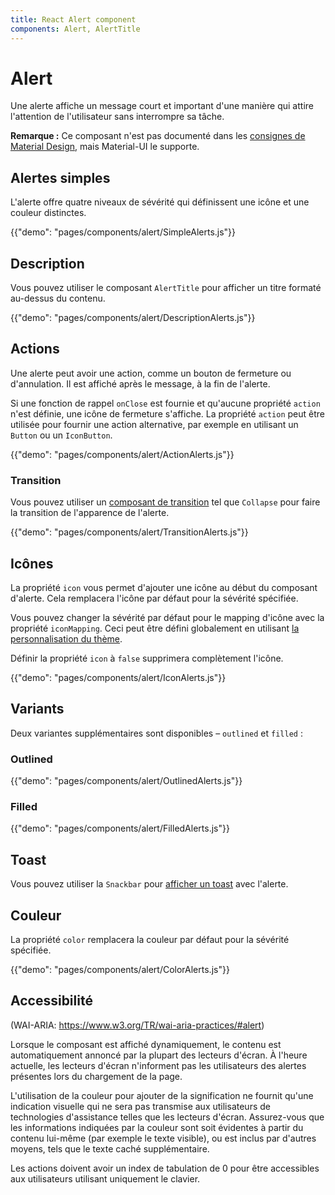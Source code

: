 ```yaml
---
title: React Alert component
components: Alert, AlertTitle
---
```


# Alert

<p class="description">Une alerte affiche un message court et important d'une manière qui attire l'attention de l'utilisateur sans interrompre sa tâche.</p>

**Remarque :** Ce composant n'est pas documenté dans les [consignes de Material Design](https://material.io/), mais Material-UI le supporte.

## Alertes simples

L'alerte offre quatre niveaux de sévérité qui définissent une icône et une couleur distinctes.

{{"demo": "pages/components/alert/SimpleAlerts.js"}}

## Description

Vous pouvez utiliser le composant `AlertTitle` pour afficher un titre formaté au-dessus du contenu.

{{"demo": "pages/components/alert/DescriptionAlerts.js"}}

## Actions

Une alerte peut avoir une action, comme un bouton de fermeture ou d'annulation. Il est affiché après le message, à la fin de l'alerte.

Si une fonction de rappel `onClose` est fournie et qu'aucune propriété `action` n'est définie, une icône de fermeture s'affiche. La propriété `action` peut être utilisée pour fournir une action alternative, par exemple en utilisant un `Button` ou un `IconButton`.

{{"demo": "pages/components/alert/ActionAlerts.js"}}

### Transition

Vous pouvez utiliser un [composant de transition](/components/transitions/) tel que `Collapse` pour faire la transition de l'apparence de l'alerte.

{{"demo": "pages/components/alert/TransitionAlerts.js"}}

## Icônes

La propriété `icon` vous permet d'ajouter une icône au début du composant d'alerte. Cela remplacera l'icône par défaut pour la sévérité spécifiée.

Vous pouvez changer la sévérité par défaut pour le mapping d'icône avec la propriété `iconMapping`. Ceci peut être défini globalement en utilisant [la personnalisation du thème](/customization/globals/#default-props).

Définir la propriété `icon` à `false` supprimera complètement l'icône.

{{"demo": "pages/components/alert/IconAlerts.js"}}

## Variants

Deux variantes supplémentaires sont disponibles – `outlined` et `filled` :

### Outlined

{{"demo": "pages/components/alert/OutlinedAlerts.js"}}

### Filled

{{"demo": "pages/components/alert/FilledAlerts.js"}}

## Toast

Vous pouvez utiliser la `Snackbar` pour [afficher un toast](/components/snackbars/#customized-snackbars) avec l'alerte.

## Couleur

La propriété `color` remplacera la couleur par défaut pour la sévérité spécifiée.

{{"demo": "pages/components/alert/ColorAlerts.js"}}

## Accessibilité

(WAI-ARIA: https://www.w3.org/TR/wai-aria-practices/#alert)

Lorsque le composant est affiché dynamiquement, le contenu est automatiquement annoncé par la plupart des lecteurs d'écran. À l'heure actuelle, les lecteurs d'écran n'informent pas les utilisateurs des alertes présentes lors du chargement de la page.

L'utilisation de la couleur pour ajouter de la signification ne fournit qu'une indication visuelle qui ne sera pas transmise aux utilisateurs de technologies d'assistance telles que les lecteurs d'écran. Assurez-vous que les informations indiquées par la couleur sont soit évidentes à partir du contenu lui-même (par exemple le texte visible), ou est inclus par d'autres moyens, tels que le texte caché supplémentaire.

Les actions doivent avoir un index de tabulation de 0 pour être accessibles aux utilisateurs utilisant uniquement le clavier.
